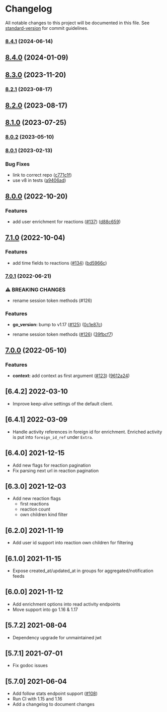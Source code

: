 # Changelog

All notable changes to this project will be documented in this file. See [standard-version](https://github.com/conventional-changelog/standard-version) for commit guidelines.

### [8.4.1](https://github.com/GetStream/stream-go2/compare/v8.4.0...v8.4.1) (2024-06-14)

## [8.4.0](https://github.com/GetStream/stream-go2/compare/v8.3.0...v8.4.0) (2024-01-09)

## [8.3.0](https://github.com/GetStream/stream-go2/compare/v8.2.1...v8.3.0) (2023-11-20)

### [8.2.1](https://github.com/GetStream/stream-go2/compare/v8.2.0...v8.2.1) (2023-08-17)

## [8.2.0](https://github.com/GetStream/stream-go2/compare/v8.1.0...v8.2.0) (2023-08-17)

## [8.1.0](https://github.com/GetStream/stream-go2/compare/v8.0.2...v8.1.0) (2023-07-25)

### [8.0.2](https://github.com/GetStream/stream-go2/compare/v8.0.1...v8.0.2) (2023-05-10)

### [8.0.1](https://github.com/GetStream/stream-go2/compare/v8.0.0...v8.0.1) (2023-02-13)


### Bug Fixes

* link to correct repo ([c771c1f](https://github.com/GetStream/stream-go2/commit/c771c1fe49c1ae1ef502fd3015383effe0bbc317))
* use v8 in tests ([a9406ad](https://github.com/GetStream/stream-go2/commit/a9406adb46678089d6e957299efcfea134494334))

## [8.0.0](https://github.com/GetStream/stream-go2/compare/v7.1.0...v8.0.0) (2022-10-20)


### Features

* add user enrichment for reactions ([#137](https://github.com/GetStream/stream-go2/issues/137)) ([d88c659](https://github.com/GetStream/stream-go2/commit/d88c659dd5520cdd9bc8388912857834f0b4086b))

## [7.1.0](https://github.com/GetStream/stream-go2/compare/v7.0.1...v7.1.0) (2022-10-04)


### Features

* add time fields to reactions ([#134](https://github.com/GetStream/stream-go2/issues/134)) ([bd5966c](https://github.com/GetStream/stream-go2/commit/bd5966c3eb5930cd050844412fe093060ad64222))

### [7.0.1](https://github.com/GetStream/stream-go2/compare/v7.0.0...v7.0.1) (2022-06-21)


### ⚠ BREAKING CHANGES

* rename session token methods (#126)

### Features

* **go_version:** bump to v1.17 ([#125](https://github.com/GetStream/stream-go2/issues/125)) ([0c1e87c](https://github.com/GetStream/stream-go2/commit/0c1e87c0451859787d95de11a955253d8ee00b49))


* rename session token methods ([#126](https://github.com/GetStream/stream-go2/issues/126)) ([39fbcf7](https://github.com/GetStream/stream-go2/commit/39fbcf75c16aa26c70c12afbd5d4d9faab8d5a4e))

## [7.0.0](https://github.com/GetStream/stream-go2/compare/v6.4.2...v7.0.0) (2022-05-10)


### Features

* **context:** add context as first argument ([#123](https://github.com/GetStream/stream-go2/issues/123)) ([9612a24](https://github.com/GetStream/stream-go2/commit/9612a24b921d4aeb8ab4b22e8c5ddd93e84ecf9e))

## [6.4.2] 2022-03-10

- Improve keep-alive settings of the default client.

## [6.4.1] 2022-03-09

- Handle activity references in foreign id for enrichment. Enriched activity is put into `foreign_id_ref` under `Extra`.

## [6.4.0] 2021-12-15

- Add new flags for reaction pagination
- Fix parsing next url in reaction pagination

## [6.3.0] 2021-12-03

- Add new reaction flags
  - first reactions
  - reaction count
  - own children kind filter

## [6.2.0] 2021-11-19

- Add user id support into reaction own children for filtering

## [6.1.0] 2021-11-15

- Expose created_at/updated_at in groups for aggregated/notification feeds

## [6.0.0] 2021-11-12

- Add enrichment options into read activity endpoints
- Move support into go 1.16 & 1.17

## [5.7.2] 2021-08-04

- Dependency upgrade for unmaintained jwt

## [5.7.1] 2021-07-01

- Fix godoc issues

## [5.7.0] 2021-06-04

- Add follow stats endpoint support ([#108](https://github.com/GetStream/stream-go2/pull/108))
- Run CI with 1.15 and 1.16
- Add a changelog to document changes
